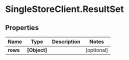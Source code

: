 # SingleStoreClient.ResultSet

## Properties

Name | Type | Description | Notes
------------ | ------------- | ------------- | -------------
**rows** | **[Object]** |  | [optional] 


